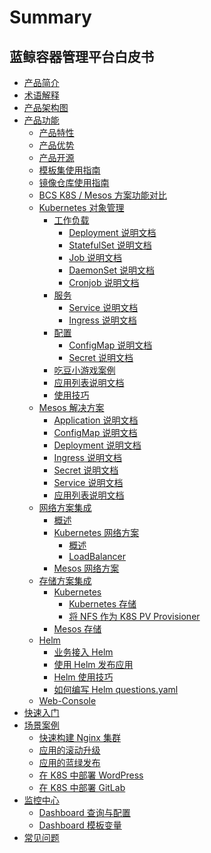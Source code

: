 # Summary

## 蓝鲸容器管理平台白皮书
* [产品简介](Introduction/README.md)
* [术语解释](Concepts/Concepts_Terminology.md)
* [产品架构图](Architecture/Architecture.md)
* [产品功能]()
    * [产品特性](Function/features.md)
    * [产品优势](Function/superiority.md)
    * [产品开源](Function/opensource.md)
    * [模板集使用指南](Function/TemplateIntroduce.md)
    * [镜像仓库使用指南](Function/HarborGuide.md)
    * [BCS K8S / Mesos 方案功能对比](Function/K8S_Mesos_compare.md)
    * [Kubernetes 对象管理]()
        * [工作负载]()
            * [Deployment 说明文档](Function/k8s/workload/deployment.md)
            * [StatefulSet 说明文档](Function/k8s/workload/statefulset.md)
            * [Job 说明文档](Function/k8s/workload/job.md)
            * [DaemonSet 说明文档](Function/k8s/workload/daemonset.md)
            * [Cronjob 说明文档](Function/k8s/workload/cronjob.md)
        * [服务]()
            * [Service 说明文档](Function/k8s/service/service.md)
            * [Ingress 说明文档](Function/k8s/service/ingress.md)
        * [配置]()
            * [ConfigMap 说明文档](Function/k8s/config/configmap.md)
            * [Secret 说明文档](Function/k8s/config/secret.md)
        * [吃豆小游戏案例](Function/k8s/RumpetrollDoc.md)
        * [应用列表说明文档](Function/k8s/ApplicationDoc.md)
        * [使用技巧](Function/k8s/Skills.md)
    * [Mesos 解决方案]()
        * [Application 说明文档](Function/mesos/application.md)
        * [ConfigMap 说明文档](Function/mesos/configmap.md)
        * [Deployment 说明文档](Function/mesos/deployment.md)
        * [Ingress 说明文档](Function/mesos/ingress.md)
        * [Secret 说明文档](Function/mesos/secret.md)
        * [Service 说明文档](Function/mesos/service.md)
        * [应用列表说明文档](Function/mesos/ApplicationDoc.md)
    * [网络方案集成]()
        * [概述](Function/NetworkSolution/README.md)
        * [Kubernetes 网络方案]()
            * [概述](Function/NetworkSolution/k8s/kubernetes.md)
            * [LoadBalancer](Function/NetworkSolution/k8s/LoadBalancer.md)
        * [Mesos 网络方案](Function/NetworkSolution/mesos.md)
    * [存储方案集成]()
        * [Kubernetes]()
            * [Kubernetes 存储](Function/StorageSolution/kubernetes.md)
            * [将 NFS 作为 K8S PV Provisioner](Function/StorageSolution/K8s_NFS_Client_Provisioner.md)
        * [Mesos 存储](Function/StorageSolution/mesos.md)
    * [Helm]()
        * [业务接入 Helm](Function/helm/ServiceAccess.md)
        * [使用 Helm 发布应用](Function/helm/Release.md)
        * [Helm 使用技巧](Function/helm/Skills.md)
        * [如何编写 Helm questions.yaml](Function/helm/WriteQuestionsYaml.md)
    * [Web-Console](Function/web_console/Description.md)
* [快速入门](QuickStart/QuickStart.md)
* [场景案例]()
    * [快速构建 Nginx 集群](Scenes/Bcs_deploy_nginx_cluster.md)
    * [应用的滚动升级](Scenes/Bcs_app_Rolling_Update_Deployment.md)
    * [应用的蓝绿发布](Scenes/Bcs_blue_green_deployment.md)
    * [在 K8S 中部署 WordPress](Scenes/Deploy_wordpress.md)
    * [在 K8S 中部署 GitLab](Scenes/Deploy_gitlab_ce.md)
* [监控中心]()
    * [Dashboard 查询与配置](monitor/Dashboard/DashboardSearch.md)
    * [Dashboard 模板变量](monitor/Dashboard/DashboardTemplate.md)
* [常见问题](FAQ/faq.md)

